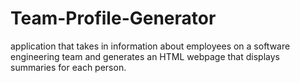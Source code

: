 # Team-Profile-Generator
 application that takes in information about employees on a software engineering team and generates an HTML webpage that displays summaries for each person.
